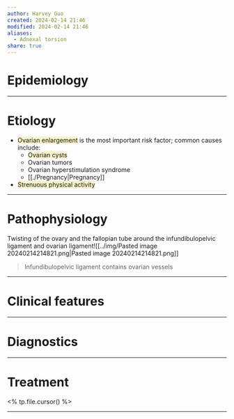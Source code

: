```yaml
---
author: Harvey Guo
created: 2024-02-14 21:46
modified: 2024-02-14 21:46
aliases:
  - Adnexal torsion
share: true
---
```

# Epidemiology


---
# Etiology
- <span style="background:rgba(240, 200, 0, 0.2)">Ovarian enlargement</span> is the most important risk factor; common causes include:
	- <span style="background:rgba(240, 200, 0, 0.2)">Ovarian cysts</span>
	- Ovarian tumors
	- Ovarian hyperstimulation syndrome
	- [[./Pregnancy|Pregnancy]]
- <span style="background:rgba(240, 200, 0, 0.2)">Strenuous physical activity</span>

---
# Pathophysiology
Twisting of the ovary and the fallopian tube around the infundibulopelvic ligament and ovarian ligament![[../img/Pasted image 20240214214821.png|Pasted image 20240214214821.png]]
>Infundibulopelvic ligament contains ovarian vessels

---
# Clinical features


---
# Diagnostics


---
# Treatment
<% tp.file.cursor() %>

---
